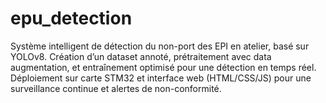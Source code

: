 # epu_detection
Système intelligent de détection du non-port des EPI en atelier, basé sur YOLOv8. Création d’un dataset annoté, prétraitement avec data augmentation, et entraînement optimisé pour une détection en temps réel. Déploiement sur carte STM32 et interface web (HTML/CSS/JS) pour une surveillance continue et alertes de non-conformité.

